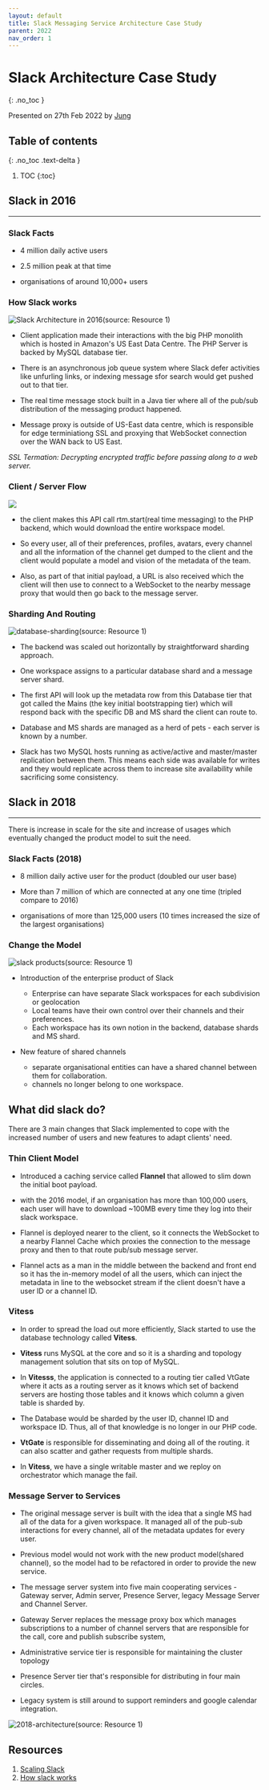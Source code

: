 ```yaml
---
layout: default
title: Slack Messaging Service Architecture Case Study
parent: 2022
nav_order: 1
---
```


# Slack Architecture Case Study
{: .no_toc }

Presented on 27th Feb 2022 by [Jung](https://github.com/junglee1101)

## Table of contents
{: .no_toc .text-delta }

1. TOC
{:toc}

## Slack in 2016
----
### Slack Facts 

 - 4 million daily active users 

 - 2.5 million peak at that time 

 - organisations of around 10,000+ users 

### How Slack works 

![Slack Architecture in 2016](2016-architecture.png)(source: Resource 1)

- Client application made their interactions with the big PHP monolith which is hosted in Amazon's US East Data Centre. The PHP Server is backed by MySQL database tier.

- There is an asynchronous job queue system where Slack defer activities like unfurling links, or indexing message sfor search would get pushed out to that tier. 

- The real time message stock built in a Java tier where all of the pub/sub distribution of the messaging product happened. 

- Message proxy is outside of US-East data centre, which is responsible for edge terminiationg SSL and proxying that WebSocket connection over the WAN back to US East. 

*SSL Termation: Decrypting encrypted traffic before passing along to a web server.*

### Client / Server Flow 

![](client-server-flow)

- the client makes this API call rtm.start(real time messaging) to the PHP backend, which would download the entire workspace model.

- So every user, all of their preferences, profiles, avatars, every channel and all the information of the channel get dumped to the client and the client would populate a model and vision of the metadata of the team.

- Also, as part of that initial payload, a URL is also received which the client will then use to connect to a WebSocket to the nearby message proxy that would then go back to the message server.

### Sharding And Routing 

![database-sharding](DB-sharding.png)(source: Resource 1)

- The backend was scaled out horizontally by straightforward sharding approach.

- One workspace assigns to a particular database shard and a message server shard.

- The first API will look up the metadata row from this Database tier that got called the Mains (the key initial bootstrapping tier) which will respond back with the specific DB and MS shard the client can route to. 

- Database and MS shards are managed as a herd of pets - each server is known by a number.

- Slack has two MySQL hosts running as active/active and master/master replication between them. This means each side was available for writes and they would replicate across them to increase site availability while sacrificing some consistency.

## Slack in 2018
----
There is increase in scale for the site and increase of usages which eventually changed the product model to suit the need.

### Slack Facts (2018)

- 8 million daily active user for the product (doubled our user base)

- More than 7 million of which are connected at any one time (tripled compare to 2016)

- organisations of more than 125,000 users (10 times increased the size of the largest organisations)

### Change the Model 

![slack products](products.png)(source: Resource 1)

- Introduction of the enterprise product of Slack
   - Enterprise can have separate Slack workspaces for each subdivision or geolocation
   - Local teams have their own control over their channels and their preferences.
   - Each workspace has its own notion in the backend, database shards and MS shard.
 
- New feature of shared channels
   - separate organisational entities can have a shared channel between them for collaboration.
   - channels no longer belong to one workspace.

## What did slack do? 

There are 3 main changes that Slack implemented to cope with the increased number of users and new features to adapt clients' need. 

### Thin Client Model 

- Introduced a caching service called **Flannel** that allowed to slim down the initial boot payload.

- with the 2016 model, if an organisation has more than 100,000 users, each user will have to download ~100MB every time they log into their slack workspace.

- Flannel is deployed nearer to the client, so it connects the WebSocket to a nearby Flannel Cache which proxies the connection to the message proxy and then to that route pub/sub message server.

- Flannel acts as a man in the middle between the backend and front end so it has the in-memory model of all the users, which can inject the metadata in line to the websocket stream if the client doesn't have a user ID or a channel ID.

### Vitess

- In order to spread the load out more efficiently, Slack started to use the database technology called **Vitess**.

- **Vitess** runs MySQL at the core and so it is a sharding and topology management solution that sits on top of MySQL.

- In **Vitesss**, the application is connected to a routing tier called VtGate where it acts as a routing server as it knows which set of backend servers are hosting those tables and it knows which column a given table is sharded by.

- The Database would be sharded by the user ID, channel ID and workspace ID. Thus, all of that knowledge is no longer in our PHP code.

- **VtGate** is responsible for disseminating and doing all of the routing. it can also scatter and gather requests from multiple shards. 

- In **Vitess**, we have a single writable master and we reploy on orchestrator which manage the fail. 

### Message Server to Services 

- The original message server is built with the idea that a single MS had all of the data for a given workspace. It managed all of the pub-sub interactions for every channel, all of the metadata updates for every user.
 
- Previous model would not work with the new product model(shared channel), so the model had to be refactored in order to provide the new service.
 
- The message server system into five main cooperating services - Gateway server, Admin server, Presence Server, legacy Message Server and Channel Server.
 
- Gateway Server replaces the message proxy box which manages subscriptions to a number of channel servers that are responsible for the call, core and publish subscribe system,
 
- Administrative service tier is responsible for maintaining the cluster topology
 
- Presence Server tier that's responsible for distributing in four main circles.
 
- Legacy system is still around to support reminders and google calendar integration.

![2018-architecture](2018-architecture.png)(source: Resource 1)

## Resources 
1. [Scaling Slack](https://www.infoq.com/presentations/slack-scalability-2018/)
2. [How slack works](https://www.infoq.com/presentations/slack-infrastructure/)
